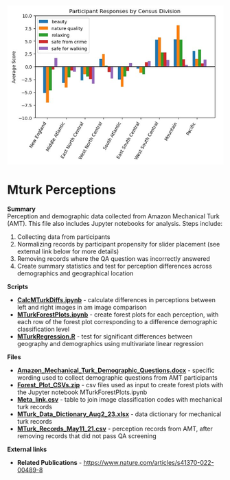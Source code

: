<img src = "/images/ParticipantResponsesByCensus.jpg" width="700">

# Mturk Perceptions

**Summary** <br>
Perception and demographic data collected from Amazon Mechanical Turk (AMT).  This file also includes Jupyter notebooks for analysis.  Steps include:
1) Collecting data from participants
2) Normalizing records by participant propensity for slider placement (see external link below for more details)
3) Removing records where the QA question was incorrectly answered
4) Create summary statistics and test for perception differences across demographics and geographical location

**Scripts** <br>
- **[CalcMTurkDiffs.ipynb](https://github.com/larkinandy/NationalStreetViewPerceptions/blob/main/mturk_perceptions/CalcMTurkDiffs.ipynb)** - calculate differences in perceptions between left and right images in am image comparison
- **[MTurkForestPlots.ipynb](https://github.com/larkinandy/NationalStreetViewPerceptions/blob/main/mturk_perceptions/MTurkForstPlots.ipynb)** - create forest plots for each perception, with each row of the forest plot corresponding to a difference demographic classification level
- **[MTurkRegression.R](https://github.com/larkinandy/NationalStreetViewPerceptions/blob/main/mturk_perceptions/MTurkRegressionModels.R)** - test for significant differences between geography and demographics using multivariate linear regression

**Files** <br>
- **[Amazon_Mechanical_Turk_Demographic_Questions.docx](https://github.com/larkinandy/NationalStreetViewPerceptions/blob/main/files/Amazon_Mechanical_Turk_Demographic_Questions.docx)** - specific wording used to collect demographic questions from AMT participants
- **[Forest_Plot_CSVs.zip](https://github.com/larkinandy/NationalStreetViewPerceptions/blob/main/files/Forest_Plot_CSVs.zip)** - csv files used as input to create forest plots with the Jupyter notebook MTurkForestPlots.ipynb
- **[Meta_link.csv](https://github.com/larkinandy/NationalStreetViewPerceptions/blob/main/files/meta_link.csv)** - table to join image classification codes with mechanical turk records
- **[MTurk_Data_Dictionary_Aug2_23.xlsx](https://github.com/larkinandy/NationalStreetViewPerceptions/blob/main/files/MTurk_Data_Dictionary_Aug2_23.xlsx)** - data dictionary for mechanical turk records
- **[MTurk_Records_May11_21.csv](https://github.com/larkinandy/NationalStreetViewPerceptions/blob/main/files/MTurk_Records_May11_21.csv)** - perception records from AMT, after removing records that did not pass QA screening

**External links**
- **Related Publications** - https://www.nature.com/articles/s41370-022-00489-8
